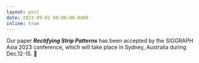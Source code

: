 ```yaml
---
layout: post
date: 2023-09-01 00:00:00-0400
inline: true
---
```


Our paper ***Rectifying Strip Patterns*** has been accepted by the SIGGRAPH Asia 2023 conference, which will take place in Sydney, Australia during Dec.12-15. :koala:
